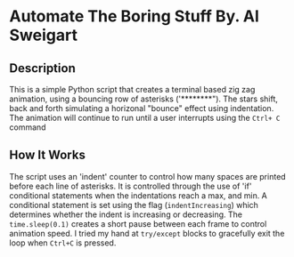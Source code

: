 # Automate The Boring Stuff By. Al Sweigart

## Description
This is a simple Python script that creates a terminal based zig zag animation, using a bouncing row of asterisks ('********"). 
The stars shift, back and forth simulating a horizonal "bounce" effect using indentation.
The animation will continue to run until a user interrupts using the `Ctrl+ C` command

## How It Works
The script uses an 'indent' counter to control how many spaces are printed before each line of asterisks. It is controlled through the use of 'if' conditional statements when the indentations reach a max, and min.
A conditional statement is set using the flag (`indentIncreasing`) which determines whether the indent is increasing or decreasing.
The `time.sleep(0.1)` creates a short pause between each frame to control animation speed.
I tried my hand at `try/except` blocks to gracefully exit the loop when `Ctrl+C` is pressed.

